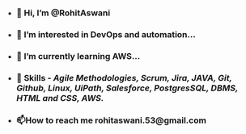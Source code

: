 - <h3>👋 Hi, I’m @RohitAswani</h3>
- <h3>👀 I’m interested in DevOps and automation...</h3>
- <h3>🌱 I’m currently learning AWS...</h3>
- <h3>💞️ Skills - <i>Agile Methodologies, Scrum, Jira, JAVA, Git, Github, Linux, UiPath, Salesforce, PostgresSQL, DBMS, HTML and CSS, AWS.</h3></i>
- <h3>📫How to reach me rohitaswani.53@gmail.com</h3>

<!---
RohitAswani/RohitAswani is a ✨ special ✨ repository because its `README.md` (this file) appears on your GitHub profile.
You can click the Preview link to take a look at your changes.
--->
